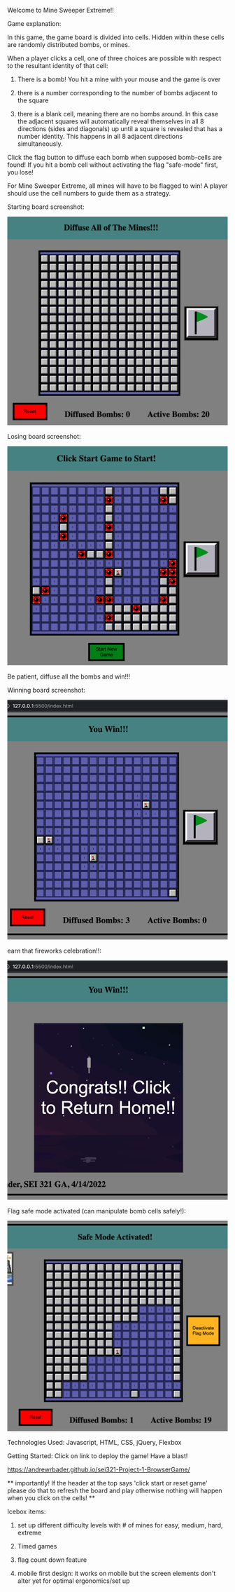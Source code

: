Welcome to Mine Sweeper Extreme!!

Game explanation:

In this game, the game board is divided into cells. Hidden within these cells are randomly distributed bombs, or mines. 

When a player clicks a cell, one of three choices are possible with respect to the resultant identity of that cell:

1) There is a bomb! You hit a mine with your mouse and the game is over

2) there is a number corresponding to the number of bombs adjacent to the square

3) there is a blank cell, meaning there are no bombs around. In this case the adjacent squares will automatically reveal themselves in all 8 directions (sides and diagonals) up until a square is revealed that has a number identity. This happens in all 8 adjacent directions simultaneously.

Click the flag button to diffuse each bomb when supposed bomb-cells are found! If you hit a bomb cell without activating the flag "safe-mode" first, you lose!

For Mine Sweeper Extreme, all mines will have to be flagged to win! A player should use the cell numbers to guide them as a strategy.

Starting board screenshot:

![starting-board text](./images/StartingBoard.png)

Losing board screenshot:

![losing-board text](./images/LosingBoard.png)

Be patient, diffuse all the bombs and win!!!

Winning board screenshot:

![winning-board text](./images/WinningBoard.png)

earn that fireworks celebration!!:

![fireworks text](./images/FireWorksCelebration.png)

Flag safe mode activated (can manipulate bomb cells safely!):

![flagSafeMode text](./images/FlagPressedSafeModeOn.png)


Technologies Used:
Javascript, HTML, CSS, jQuery, Flexbox

Getting Started:
Click on link to deploy the game! Have a blast!

https://andrewrbader.github.io/sei321-Project-1-BrowserGame/

** importantly! If the header at the top says 'click start or reset game' please do that to refresh the board and play otherwise nothing will happen when you click on the cells! **


Icebox items:

1) set up different difficulty levels with # of mines for easy, medium, hard, extreme

2) Timed games

3) flag count down feature

4) mobile first design: it works on mobile but the screen elements don't alter yet for optimal ergonomics/set up




